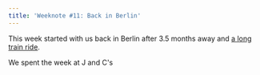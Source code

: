 ```yaml
---
title: 'Weeknote #11: Back in Berlin'
---
```


This week started with us back in Berlin after 3.5 months away and [a long train ride]().

We spent the week at J and C's 
